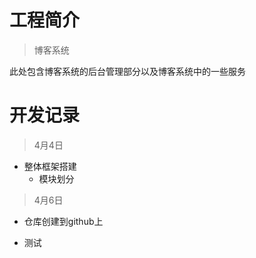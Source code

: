 # 工程简介
> 博客系统

此处包含博客系统的后台管理部分以及博客系统中的一些服务



# 开发记录
> 4月4日

- 整体框架搭建
  - 模块划分
> 4月6日

- 仓库创建到github上

- 测试

